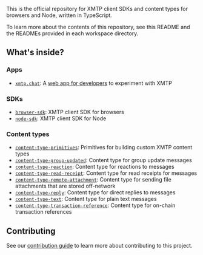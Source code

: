 This is the official repository for XMTP client SDKs and content types for browsers and Node, written in TypeScript.

To learn more about the contents of this repository, see this README and the READMEs provided in each workspace directory.

## What's inside?

### Apps

- [`xmtp.chat`](apps/xmtp.chat): A [web app for developers](https://xmtp.chat/) to experiment with XMTP

### SDKs

- [`browser-sdk`](sdks/browser-sdk): XMTP client SDK for browsers
- [`node-sdk`](sdks/node-sdk): XMTP client SDK for Node

### Content types

- [`content-type-primitives`](content-types/content-type-primitives): Primitives for building custom XMTP content types
- [`content-type-group-updated`](content-types/content-type-group-updated): Content type for group update messages
- [`content-type-reaction`](content-types/content-type-reaction): Content type for reactions to messages
- [`content-type-read-receipt`](content-types/content-type-read-receipt): Content type for read receipts for messages
- [`content-type-remote-attachment`](content-types/content-type-remote-attachment): Content type for sending file attachments that are stored off-network
- [`content-type-reply`](content-types/content-type-reply): Content type for direct replies to messages
- [`content-type-text`](content-types/content-type-text): Content type for plain text messages
- [`content-type-transaction-reference`](content-types/content-type-transaction-reference): Content type for on-chain transaction references

## Contributing

See our [contribution guide](./CONTRIBUTING.md) to learn more about contributing to this project.
